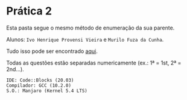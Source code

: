 # Prática 2

Esta pasta segue o mesmo método de enumeração da sua parente.

Alunos: `Ivo Henrique Provensi Vieira` e `Murilo Fuza da Cunha`.

Tudo isso pode ser encontrado [aqui](https://github.com/schmelman/ed2/tree/main/praticas/2nd/).

Todas as questões estão separadas numericamente (ex.: 1ª = 1st, 2ª = 2nd...).

```
IDE: Code::Blocks (20.03)
Compilador: GCC (10.2.0)
S.O.: Manjaro (Kernel 5.4 LTS)
```